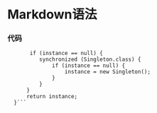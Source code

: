 # Markdown语法

### 代码
```public static Singleton getInstance() {  
       if (instance == null) {  
          synchronized (Singleton.class) {  
              if (instance == null) {  
                  instance = new Singleton();  
              }  
          }  
      }  
      return instance;  
  }```
